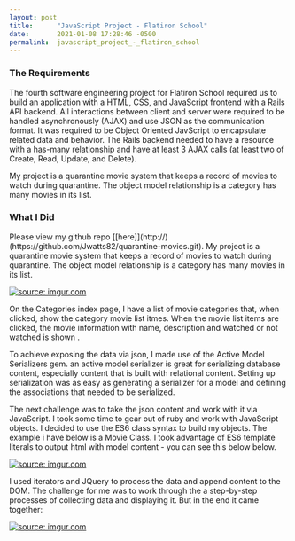 ```yaml
---
layout: post
title:      "JavaScript Project - Flatiron School"
date:       2021-01-08 17:28:46 -0500
permalink:  javascript_project_-_flatiron_school
---
```




### The Requirements
<p> The fourth software engineering project for Flatiron School required us to build an application with a HTML, CSS, and JavaScript frontend with a Rails API backend.  All interactions between client and server were required to be handled asynchronously (AJAX) and use JSON as the communication format.  It was required to be Object Oriented JavScript to encapsulate related data and behavior.  The Rails backend needed to have a resource with a has-many relationship and have at least 3 AJAX calls (at least two of Create, Read, Update, and Delete).


My project is a quarantine movie system that keeps a record of movies to watch during quarantine.  The object model relationship is a category has many movies in its list.  
</p>

### What I Did
<p> Please view my github repo [[here]](http://)(https://github.com/Jwatts82/quarantine-movies.git).  My project is a quarantine movie system that keeps a record of movies to watch during quarantine.  The object model relationship is a category has many movies in its list.  
</p>

<a href="https://imgur.com/vvchAL1"><img src="https://i.imgur.com/vvchAL1.png" title="source: imgur.com" /></a>

<p>  On the Categories index page, I have a list of movie categories that, when clicked, show the category movie list itmes. When the movie list items are clicked, the movie information with name, description and watched or not watched is shown . 

<p> To achieve exposing the data via json, I made use of the Active Model Serializers gem. an active model serializer is great for serializing database content, especially content that is built with relational content. Setting up serialization was as easy as generating a serializer for a model and defining the associations that needed to be serialized.</p>

<p> The next challenge was to take the json content and work with it via JavaScript. I took some time to gear out of ruby and work with JavaScript objects. I decided to use the ES6 class syntax to build my objects. The example i have below is a Movie Class.  I took advantage of ES6 template literals to output html with model content - you can see this below below.</p>

<a href="https://imgur.com/n2ZnnUg"><img src="https://i.imgur.com/n2ZnnUg.png" title="source: imgur.com" /></a>

I used iterators and JQuery to process the data and append content to the DOM. The challenge for me was to work through the a step-by-step processes of collecting data and displaying it.  But in the end it came together:

<a href="https://imgur.com/vvchAL1"><img src="https://i.imgur.com/vvchAL1.png" title="source: imgur.com" /></a>







